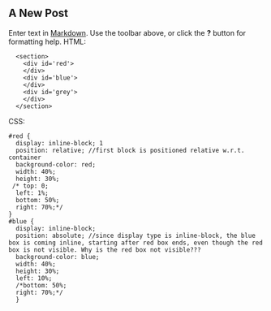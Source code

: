 ## A New Post

Enter text in [Markdown](http://daringfireball.net/projects/markdown/). Use the toolbar above, or click the **?** button for formatting help.
HTML:

      <section>
        <div id='red'>
        </div>
        <div id='blue'>
        </div>
        <div id='grey'>
        </div>
      </section>

CSS:

    #red {
      display: inline-block; 1
      position: relative; //first block is positioned relative w.r.t. container
      background-color: red;
      width: 40%;
      height: 30%;
     /* top: 0; 
      left: 1%;
      bottom: 50%;
      right: 70%;*/
    }
    #blue {
      display: inline-block;
      position: absolute; //since display type is inline-block, the blue box is coming inline, starting after red box ends, even though the red box is not visible. Why is the red box not visible???
      background-color: blue;
      width: 40%;
      height: 30%;
      left: 10%;
      /*bottom: 50%;
      right: 70%;*/
      }
 